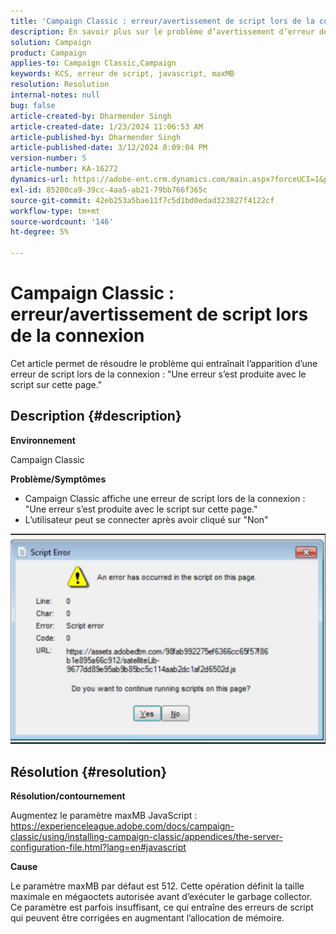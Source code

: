 ```yaml
---
title: 'Campaign Classic : erreur/avertissement de script lors de la connexion'
description: En savoir plus sur le problème d’avertissement d’erreur de script pop de Campaign classic lors de la journalisation. Augmentez le paramètre maxMB JavaScript.
solution: Campaign
product: Campaign
applies-to: Campaign Classic,Campaign
keywords: KCS, erreur de script, javascript, maxMB
resolution: Resolution
internal-notes: null
bug: false
article-created-by: Dharmender Singh
article-created-date: 1/23/2024 11:06:53 AM
article-published-by: Dharmender Singh
article-published-date: 3/12/2024 8:09:04 PM
version-number: 5
article-number: KA-16272
dynamics-url: https://adobe-ent.crm.dynamics.com/main.aspx?forceUCI=1&pagetype=entityrecord&etn=knowledgearticle&id=3eda4c7e-dfb9-ee11-a569-6045bd006149
exl-id: 85200ca9-39cc-4aa5-ab21-79bb766f365c
source-git-commit: 42eb253a5bae11f7c5d1bd0edad323827f4122cf
workflow-type: tm+mt
source-wordcount: '146'
ht-degree: 5%

---
```


# Campaign Classic : erreur/avertissement de script lors de la connexion


Cet article permet de résoudre le problème qui entraînait l’apparition d’une erreur de script lors de la connexion : &quot;Une erreur s’est produite avec le script sur cette page.&quot;

## Description {#description}


<b>Environnement</b>

Campaign Classic

<b>Problème/Symptômes</b>

- Campaign Classic affiche une erreur de script lors de la connexion : &quot;Une erreur s’est produite avec le script sur cette page.&quot;
- L’utilisateur peut se connecter après avoir cliqué sur &quot;Non&quot;


![](assets/___3fda4c7e-dfb9-ee11-a569-6045bd006149___.jpeg)


## Résolution {#resolution}


<b>Résolution/contournement</b>

Augmentez le paramètre maxMB JavaScript : https://experienceleague.adobe.com/docs/campaign-classic/using/installing-campaign-classic/appendices/the-server-configuration-file.html?lang=en#javascript

<b>Cause</b>

Le paramètre maxMB par défaut est 512. Cette opération définit la taille maximale en mégaoctets autorisée avant d’exécuter le garbage collector. Ce paramètre est parfois insuffisant, ce qui entraîne des erreurs de script qui peuvent être corrigées en augmentant l’allocation de mémoire.

